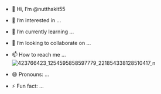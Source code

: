 - 👋 Hi, I’m @nutthakit55
- 👀 I’m interested in ...
- 🌱 I’m currently learning ...
- 💞️ I’m looking to collaborate on ...
- 📫 How to reach me ...![423766423_1254595858597779_221854338128510417_n](https://github.com/nutthakit55/nutthakit55/assets/160367336/97ae3ae3-2eb2-47f6-a32f-7f2f772bfd7f)

- 😄 Pronouns: ...
- ⚡ Fun fact: ...

<!---
nutthakit55/nutthakit55 is a ✨ special ✨ repository because its `README.md` (this file) appears on your GitHub profile.
You can click the Preview link to take a look at your changes.
--->
